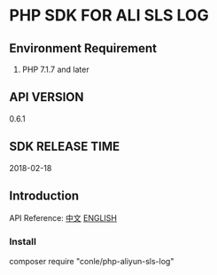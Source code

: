 ﻿# PHP SDK FOR ALI SLS LOG

## Environment Requirement

1. PHP 7.1.7 and later

## API VERSION

0.6.1

## SDK RELEASE TIME

2018-02-18

## Introduction

API Reference: [中文](https://help.aliyun.com/document_detail/29007.html) [ENGLISH](https://www.alibabacloud.com/help/doc-detail/29007.htm)


### Install

composer require "conle/php-aliyun-sls-log"

